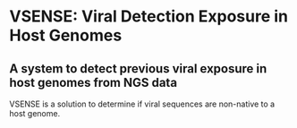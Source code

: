 # VSENSE: Viral Detection Exposure in Host Genomes
## A system to detect previous viral exposure in host genomes from NGS data

VSENSE is a solution to determine if viral sequences are non-native to a host genome. 
